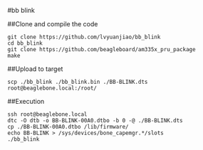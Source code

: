 #bb blink

##Clone and compile the code
```
git clone https://github.com/lvyuanjiao/bb_blink
cd bb_blink
git clone https://github.com/beagleboard/am335x_pru_package
make
```

##Upload to target
```
scp ./bb_blink ./bb_blink.bin ./BB-BLINK.dts root@beaglebone.local:/root/
```

##Execution
```
ssh root@beaglebone.local
dtc -O dtb -o BB-BLINK-00A0.dtbo -b 0 -@ ./BB-BLINK.dts
cp ./BB-BLINK-00A0.dtbo /lib/firmware/
echo BB-BLINK > /sys/devices/bone_capemgr.*/slots
./bb_blink
```